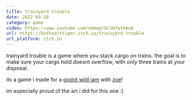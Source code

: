 ```yaml
---
title: trainyard trouble
date: 2022-03-20
category: game
video: https://www.youtube.com/embed/Gr1N7ptkmuE
url: https://bathearttiger.itch.io/trainyard-trouble
url_platform: itch.io
---
```


trainyard trouble is a game where you stack cargo on trains. the goal is to make sure your cargo hold doesnt overflow, with only three trains at your disposal.

its a game i made for a [godot wild jam](https://godotwildjam.com/) with [zoe](https://zoe.kittycat.homes)!

im especially proud of the art i did for this one :)